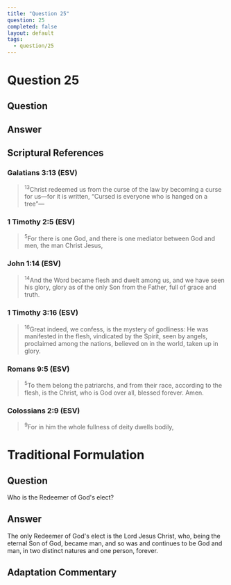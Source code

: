 ```yaml
---
title: "Question 25"
question: 25
completed: false
layout: default
tags:
  - question/25
---
```

# Question 25

## Question


## Answer


## Scriptural References
### Galatians 3:13 (ESV)
> <sup>13</sup>Christ redeemed us from the curse of the law by becoming a curse for us—for it is written, “Cursed is everyone who is hanged on a tree”—

### 1 Timothy 2:5 (ESV)
> <sup>5</sup>For there is one God, and there is one mediator between God and men, the man Christ Jesus,

### John 1:14 (ESV)
> <sup>14</sup>And the Word became flesh and dwelt among us, and we have seen his glory, glory as of the only Son from the Father, full of grace and truth.

### 1 Timothy 3:16 (ESV)
> <sup>16</sup>Great indeed, we confess, is the mystery of godliness: He was manifested in the flesh, vindicated by the Spirit, seen by angels, proclaimed among the nations, believed on in the world, taken up in glory.

### Romans 9:5 (ESV)
> <sup>5</sup>To them belong the patriarchs, and from their race, according to the flesh, is the Christ, who is God over all, blessed forever. Amen.

### Colossians 2:9 (ESV)
> <sup>9</sup>For in him the whole fullness of deity dwells bodily,

# Traditional Formulation
## Question
Who is the Redeemer of God's elect?

## Answer
The only Redeemer of God's elect is the Lord Jesus Christ, who, being the eternal Son of God, became man, and so was and continues to be God and man, in two distinct natures and one person, forever.

## Adaptation Commentary

